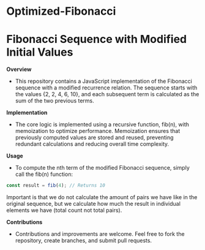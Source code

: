 # Optimized-Fibonacci
# Fibonacci Sequence with Modified Initial Values

**Overview**
- This repository contains a JavaScript implementation of the Fibonacci sequence with a modified recurrence relation. The sequence starts with the values {2, 2, 4, 6, 10}, and each subsequent term is calculated as the sum of the two previous terms.

**Implementation**
- The core logic is implemented using a recursive function, fib(n), with memoization to optimize performance. Memoization ensures that previously computed values are stored and reused, preventing redundant calculations and reducing overall time complexity.

**Usage**
- To compute the nth term of the modified Fibonacci sequence, simply call the fib(n) function:

```js
const result = fib(4); // Returns 10
```

Important is that we do not calculate the amount of pairs we have like in the original sequence, but we calculate how much the result in individual elements we have (total count not total pairs).

**Contributions**
- Contributions and improvements are welcome. Feel free to fork the repository, create branches, and submit pull requests.

